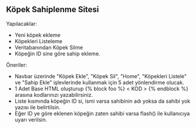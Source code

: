 ## Köpek Sahiplenme Sitesi

Yapılacaklar:
- Yeni köpek ekleme
- Köpekleri Listeleme
- Veritabanından Köpek Silme
- Köpeğin ID sine göre sahip ekleme.


Öneriler:
- Navbar üzerinde "Köpek Ekle", "Köpek Sil", "Home", "Köpekleri Listele" ve "Sahip Ekle" işlevlerinde kullanmak için 5 adet yönlendirme olucak.
- 1 Adet Base HTML oluşturup {% block foo %} < KOD > {% endblock %} arasına kodlarınızı yazabilirsiniz.
- Liste kısmında köpeğin ID si, ismi varsa sahibinin adı yoksa da sahibi yok yazısı ile belirtilsin.
- Eğer ID ye göre eklenen köpeğin zaten sahibi varsa flash() ile kullanıcıya uyarı verilsin.

